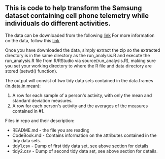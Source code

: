 This is code to help transform the Samsung dataset containing cell phone telemetry while individuals do different activities.
------

The data can be downloaded from the following [link](https://d396qusza40orc.cloudfront.net/getdata%2Fprojectfiles%2FUCI%20HAR%20Dataset.zip)
For more information on the data, follow this [link](http://archive.ics.uci.edu/ml/datasets/Human+Activity+Recognition+Using+Smartphones)

Once you have downloaded the data, simply extract the zip so the extracted directory is in the same
directory as the run_analysis.R and execute the run_analysis.R file from R/RStudio via source(run_analysis.R), making sure you set your working directory to where the R file and data directory are stored (setwd() function).

The output will consist of two tidy data sets contained in the data.frames (in.data,in.mean):
 1. A row for each sample of a person's activity, with only the mean and standard deviation measures.
 2. A row for each person's activity and the averages of the measures contained in #1.

Files in repo and their description:
* README.md - the file you are reading
* CodeBook.md - Contains information on the attributes contained in the tidy data sets.
* tidy1.csv - Dump of first tidy data set, see above section for details
* tidy2.csv - Dump of second tidy data set, see above section for details.
